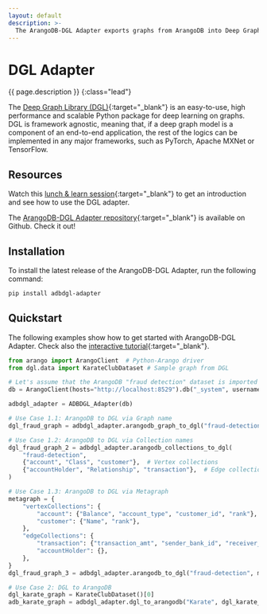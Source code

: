 ```yaml
---
layout: default
description: >- 
  The ArangoDB-DGL Adapter exports graphs from ArangoDB into Deep Graph Library (DGL), a Python package for graph neural networks, and vice-versa
---
```

# DGL Adapter

{{ page.description }}
{:class="lead"}

The [Deep Graph Library (DGL)](https://www.dgl.ai/){:target="_blank"} is an
easy-to-use, high performance and scalable
Python package for deep learning on graphs. DGL is framework agnostic, meaning
that, if a deep graph model is a component of an end-to-end application, the
rest of the logics can be implemented in any major frameworks, such as PyTorch,
Apache MXNet or TensorFlow.

## Resources

Watch this
[lunch & learn session](https://www.arangodb.com/resources/lunch-sessions/graph-beyond-lunch-break-2-8-dgl-adapter/){:target="_blank"}
to get an introduction and see how to use the DGL adapter.

The [ArangoDB-DGL Adapter repository](https://github.com/arangoml/dgl-adapter){:target="_blank"}
is available on Github. Check it out!

## Installation

To install the latest release of the ArangoDB-DGL Adapter,
run the following command:

```bash
pip install adbdgl-adapter
```

## Quickstart

The following examples show how to get started with ArangoDB-DGL Adapter.
Check also the 
[interactive tutorial](https://colab.research.google.com/github/arangoml/dgl-adapter/blob/master/examples/ArangoDB_DGL_Adapter.ipynb){:target="_blank"}.

```py
from arango import ArangoClient  # Python-Arango driver
from dgl.data import KarateClubDataset # Sample graph from DGL

# Let's assume that the ArangoDB "fraud detection" dataset is imported to this endpoint
db = ArangoClient(hosts="http://localhost:8529").db("_system", username="root", password="")

adbdgl_adapter = ADBDGL_Adapter(db)

# Use Case 1.1: ArangoDB to DGL via Graph name
dgl_fraud_graph = adbdgl_adapter.arangodb_graph_to_dgl("fraud-detection")

# Use Case 1.2: ArangoDB to DGL via Collection names
dgl_fraud_graph_2 = adbdgl_adapter.arangodb_collections_to_dgl(
    "fraud-detection",
    {"account", "Class", "customer"},  # Vertex collections
    {"accountHolder", "Relationship", "transaction"},  # Edge collections
)

# Use Case 1.3: ArangoDB to DGL via Metagraph
metagraph = {
    "vertexCollections": {
        "account": {"Balance", "account_type", "customer_id", "rank"},
        "customer": {"Name", "rank"},
    },
    "edgeCollections": {
        "transaction": {"transaction_amt", "sender_bank_id", "receiver_bank_id"},
        "accountHolder": {},
    },
}
dgl_fraud_graph_3 = adbdgl_adapter.arangodb_to_dgl("fraud-detection", metagraph)

# Use Case 2: DGL to ArangoDB
dgl_karate_graph = KarateClubDataset()[0]
adb_karate_graph = adbdgl_adapter.dgl_to_arangodb("Karate", dgl_karate_graph)
```